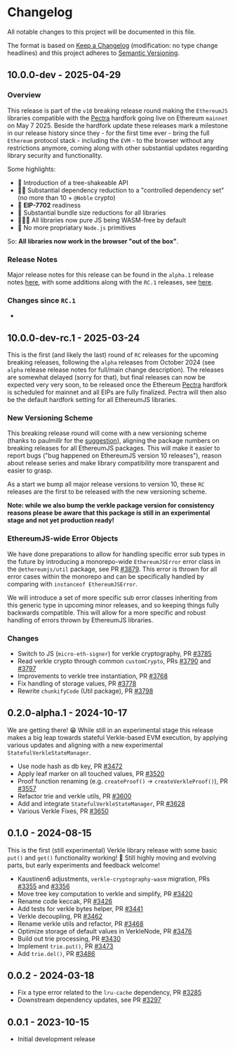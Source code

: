 # Changelog

All notable changes to this project will be documented in this file.

The format is based on [Keep a Changelog](http://keepachangelog.com/en/1.0.0/)
(modification: no type change headlines) and this project adheres to
[Semantic Versioning](http://semver.org/spec/v2.0.0.html).

## 10.0.0-dev - 2025-04-29

### Overview

This release is part of the `v10` breaking release round making the `EthereumJS` libraries compatible with the [Pectra](https://eips.ethereum.org/EIPS/eip-7600) hardfork going live on Ethereum `mainnet` on May 7 2025. Beside the hardfork update these releases mark a milestone in our release history since they - for the first time ever - bring the full `Ethereum` protocol stack - including the `EVM` - to the browser without any restrictions anymore, coming along with other substantial updates regarding library security and functionality.

Some highlights:

- 🌴 Introduction of a tree-shakeable API
- 👷🏼 Substantial dependency reduction to a "controlled dependency set" (no more than 10 + `@Noble` crypto)
- 📲 **EIP-7702** readiness
- 🛵 Substantial bundle size reductions for all libraries
- 🏄🏾‍♂️ All libraries now pure JS being WASM-free by default
- 🦋 No more propriatary `Node.js` primitives

So: **All libraries now work in the browser "out of the box"**.

### Release Notes

Major release notes for this release can be found in the `alpha.1` release notes [here](https://github.com/ethereumjs/ethereumjs-monorepo/pull/3722#issuecomment-2792400268), with some additions along with the `RC.1` releases, see [here](https://github.com/ethereumjs/ethereumjs-monorepo/pull/3886#issuecomment-2748966923).

### Changes since `RC.1`

- 
## 10.0.0-dev-rc.1 - 2025-03-24

This is the first (and likely the last) round of `RC` releases for the upcoming breaking releases, following the `alpha` releases from October 2024 (see `alpha` release release notes for full/main change description). The releases are somewhat delayed (sorry for that), but final releases can now be expected very very soon, to be released once the Ethereum [Pectra](https://eips.ethereum.org/EIPS/eip-7600) hardfork is scheduled for mainnet and all EIPs are fully finalized. Pectra will then also be the default hardfork setting for all EthereumJS libraries.

### New Versioning Scheme

This breaking release round will come with a new versioning scheme (thanks to paulmillr for the [suggestion](https://github.com/ethereumjs/ethereumjs-monorepo/issues/3748)), aligning the package numbers on breaking releases for all EthereumJS packages. This will make it easier to report bugs ("bug happened on EthereumJS version 10 releases"), reason about release series and make library compatibility more transparent and easier to grasp.

As a start we bump all major release versions to version 10, these `RC` releases are the first to be released with the new versioning scheme.

**Note: while we also bump the verkle package version for consistency reasons please be aware that this package is still in an experimental stage and not yet production ready!**

### EthereumJS-wide Error Objects

We have done preparations to allow for handling specific error sub types in the future by introducing a monorepo-wide `EthereumJSError` error class in the `@ethereumjs/util` package, see PR [#3879](https://github.com/ethereumjs/ethereumjs-monorepo/pull/3879). This error is thrown for all error cases within the monorepo and can be specifically handled by comparing with `instanceof EthereumJSError`.

We will introduce a set of more specific sub error classes inheriting from this generic type in upcoming minor releases, and so keeping things fully backwards compatible. This will allow for a more specific and robust handling of errors thrown by EthereumJS libraries.

### Changes

- Switch to JS (`micro-eth-signer`) for verkle cryptography, PR [#3785](https://github.com/ethereumjs/ethereumjs-monorepo/pull/3785)
- Read verkle crypto through common `customCrypto`, PRs [#3790](https://github.com/ethereumjs/ethereumjs-monorepo/pull/3790) and [#3797](https://github.com/ethereumjs/ethereumjs-monorepo/pull/3797)
- Improvements to verkle tree instantiation, PR [#3768](https://github.com/ethereumjs/ethereumjs-monorepo/pull/3768)
- Fix handling of storage values, PR [#3778](https://github.com/ethereumjs/ethereumjs-monorepo/pull/3778)
- Rewrite `chunkifyCode` (Util package), PR [#3798](https://github.com/ethereumjs/ethereumjs-monorepo/pull/3798)

## 0.2.0-alpha.1 - 2024-10-17

We are getting there! 😁 While still in an experimental stage this release makes a big leap towards stateful Verkle-based EVM execution, by applying various updates and aligning with a new experimental `StatefulVerkleStateManager`.

- Use node hash as db key, PR [#3472](https://github.com/ethereumjs/ethereumjs-monorepo/pull/3472)
- Apply leaf marker on all touched values, PR [#3520](https://github.com/ethereumjs/ethereumjs-monorepo/pull/3520)
- Proof function renaming (e.g. `createProof()` -> `createVerkleProof()`), PR [#3557](https://github.com/ethereumjs/ethereumjs-monorepo/pull/3557)
- Refactor trie and verkle utils, PR [#3600](https://github.com/ethereumjs/ethereumjs-monorepo/pull/3600)
- Add and integrate `StatefulVerkleStateManager`, PR [#3628](https://github.com/ethereumjs/ethereumjs-monorepo/pull/3628)
- Various Verkle Fixes, PR [#3650](https://github.com/ethereumjs/ethereumjs-monorepo/pull/3650)

## 0.1.0 - 2024-08-15

This is the first (still experimental) Verkle library release with some basic `put()` and `get()` functionality working! 🎉 Still highly moving and evolving parts, but early experiments and feedback welcome!

- Kaustinen6 adjustments, `verkle-cryptography-wasm` migration, PRs [#3355](https://github.com/ethereumjs/ethereumjs-monorepo/pull/3355) and [#3356](https://github.com/ethereumjs/ethereumjs-monorepo/pull/3356)
- Move tree key computation to verkle and simplify, PR [#3420](https://github.com/ethereumjs/ethereumjs-monorepo/pull/3420)
- Rename code keccak, PR [#3426](https://github.com/ethereumjs/ethereumjs-monorepo/pull/3426)
- Add tests for verkle bytes helper, PR [#3441](https://github.com/ethereumjs/ethereumjs-monorepo/pull/3441)
- Verkle decoupling, PR [#3462](https://github.com/ethereumjs/ethereumjs-monorepo/pull/3462)
- Rename verkle utils and refactor, PR [#3468](https://github.com/ethereumjs/ethereumjs-monorepo/pull/3468)
- Optimize storage of default values in VerkleNode, PR [#3476](https://github.com/ethereumjs/ethereumjs-monorepo/pull/3476)
- Build out trie processing, PR [#3430](https://github.com/ethereumjs/ethereumjs-monorepo/pull/3430)
- Implement `trie.put()`, PR [#3473](https://github.com/ethereumjs/ethereumjs-monorepo/pull/3473)
- Add `trie.del()`, PR [#3486](https://github.com/ethereumjs/ethereumjs-monorepo/pull/3486)

## 0.0.2 - 2024-03-18

- Fix a type error related to the `lru-cache` dependency, PR [#3285](https://github.com/ethereumjs/ethereumjs-monorepo/pull/3285)
- Downstream dependency updates, see PR [#3297](https://github.com/ethereumjs/ethereumjs-monorepo/pull/3297)

## 0.0.1 - 2023-10-15

- Initial development release
